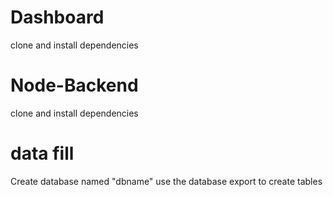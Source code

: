 # Dashboard
clone and install dependencies

# Node-Backend
clone and install dependencies

# data fill
Create database named "dbname"
use the database export to create tables